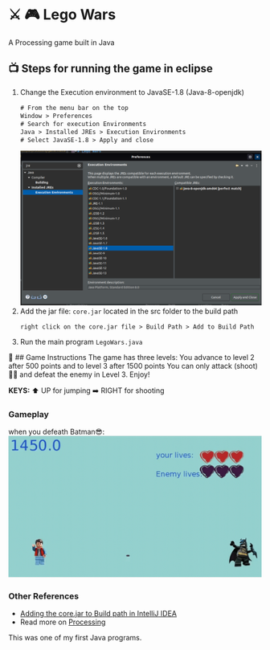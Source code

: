 # ⚔️ 🎮 Lego Wars
A Processing game built in Java

## 📺 Steps for running the game in eclipse
1. Change the Execution environment to JavaSE-1.8 (Java-8-openjdk)
	```text
	# From the menu bar on the top
	Window > Preferences
	# Search for execution Environments 
	Java > Installed JREs > Execution Environments
	# Select JavaSE-1.8 > Apply and close
	```
	![change execution environment](resources/execution-environment-eclipse.png)
2. Add the jar file: ```core.jar``` located in the src folder to the build path
	```text
	right click on the core.jar file > Build Path > Add to Build Path
	```
3. Run the main program ```LegoWars.java```

📜 ## Game Instructions
The game has three levels:
You advance to level 2 after 500 points and to level 3 after 1500 points
You can only attack (shoot)🤾🏿 and defeat the enemy in Level 3.
Enjoy!

**KEYS:**
⬆️ UP for jumping 
➡️ RIGHT for shooting

### Gameplay
when you defeath Batman😎:
![you-won](resources/Lego%20Wars.gif)

### Other References
* [Adding the core.jar to Build path in IntelliJ IDEA](https://stackoverflow.com/questions/1051640/correct-way-to-add-external-jars-lib-jar-to-an-intellij-idea-project)
* Read more on [Processing](https://knowledge.kitchen/Introduction_to_Processing)

This was one of my first Java programs.